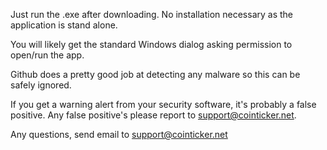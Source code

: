 Just run the .exe after downloading. No installation necessary as the application is stand alone. 

You will likely get the standard Windows dialog asking permission to open/run the app. 

Github does a pretty good job at detecting any malware so this can be safely ignored.

If you get a warning alert from your security software, it's probably a false positive. 
Any false positive's please report to support@cointicker.net.

Any questions, send email to support@cointicker.net
